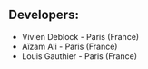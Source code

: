 ## Developers:

* Vivien Deblock - Paris (France)
* Aïzam Ali - Paris (France)
* Louis Gauthier - Paris (France)
